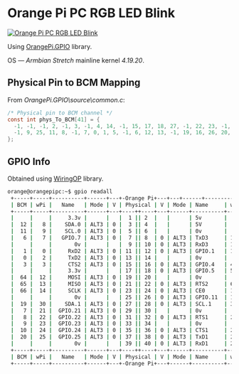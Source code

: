 # Orange Pi PC RGB LED Blink

[![Orange Pi PC RGB LED Blink](https://img.youtube.com/vi/XujmIeqNo7E/0.jpg)](https://www.youtube.com/watch?v=XujmIeqNo7E "Orange Pi PC RGB LED Blink")

Using [OrangePi.GPIO](https://github.com/Jeremie-C/OrangePi.GPIO) library.

OS &mdash; _Armbian Stretch_ mainline kernel _4.19.20_.

## Physical Pin to BCM Mapping

From _OrangePi.GPIO\source\common.c_:

```c
/* Physical pin to BCM channel */
const int phys_To_BCM[41] = {
  -1, -1, -1, 2, -1, 3, -1, 4, 14, -1, 15, 17, 18, 27, -1, 22, 23, -1, 24, 10,
  -1, 9, 25, 11, 8, -1, 7, 0, 1, 5, -1, 6, 12, 13, -1, 19, 16, 26, 20, -1, 21
};
```

## GPIO Info

Obtained using [WiringOP](https://github.com/zhaolei/WiringOP.git) library.

```sh
orange@orangepipc:~$ gpio readall
 +-----+-----+----------+------+---+-Orange Pi+---+---+------+---------+-----+--+
 | BCM | wPi |   Name   | Mode | V | Physical | V | Mode | Name     | wPi | BCM |
 +-----+-----+----------+------+---+----++----+---+------+----------+-----+-----+
 |     |     |     3.3v |      |   |  1 || 2  |   |      | 5v       |     |     |
 |  12 |   8 |    SDA.0 | ALT3 | 0 |  3 || 4  |   |      | 5V       |     |     |
 |  11 |   9 |    SCL.0 | ALT3 | 0 |  5 || 6  |   |      | 0v       |     |     |
 |   6 |   7 |   GPIO.7 | ALT3 | 0 |  7 || 8  | 0 | ALT3 | TxD3     | 15  | 13  |
 |     |     |       0v |      |   |  9 || 10 | 0 | ALT3 | RxD3     | 16  | 14  |
 |   1 |   0 |     RxD2 | ALT3 | 0 | 11 || 12 | 0 | ALT3 | GPIO.1   | 1   | 110 |
 |   0 |   2 |     TxD2 | ALT3 | 0 | 13 || 14 |   |      | 0v       |     |     |
 |   3 |   3 |     CTS2 | ALT3 | 0 | 15 || 16 | 0 | ALT3 | GPIO.4   | 4   | 68  |
 |     |     |     3.3v |      |   | 17 || 18 | 0 | ALT3 | GPIO.5   | 5   | 71  |
 |  64 |  12 |     MOSI | ALT3 | 0 | 19 || 20 |   |      | 0v       |     |     |
 |  65 |  13 |     MISO | ALT3 | 0 | 21 || 22 | 0 | ALT3 | RTS2     | 6   | 2   |
 |  66 |  14 |     SCLK | ALT3 | 0 | 23 || 24 | 0 | ALT3 | CE0      | 10  | 67  |
 |     |     |       0v |      |   | 25 || 26 | 0 | ALT3 | GPIO.11  | 11  | 21  |
 |  19 |  30 |    SDA.1 | ALT3 | 0 | 27 || 28 | 0 | ALT3 | SCL.1    | 31  | 18  |
 |   7 |  21 |  GPIO.21 | ALT3 | 0 | 29 || 30 |   |      | 0v       |     |     |
 |   8 |  22 |  GPIO.22 | ALT3 | 0 | 31 || 32 | 0 | ALT3 | RTS1     | 26  | 200 |
 |   9 |  23 |  GPIO.23 | ALT3 | 0 | 33 || 34 |   |      | 0v       |     |     |
 |  10 |  24 |  GPIO.24 | ALT3 | 0 | 35 || 36 | 0 | ALT3 | CTS1     | 27  | 201 |
 |  20 |  25 |  GPIO.25 | ALT3 | 0 | 37 || 38 | 0 | ALT3 | TxD1     | 28  | 198 |
 |     |     |       0v |      |   | 39 || 40 | 0 | ALT3 | RxD1     | 29  | 199 |
 +-----+-----+----------+------+---+----++----+---+------+----------+-----+-----+
 | BCM | wPi |   Name   | Mode | V | Physical | V | Mode | Name     | wPi | BCM |
 +-----+-----+----------+------+---+-Orange Pi+---+------+----------+-----+-----+
```
